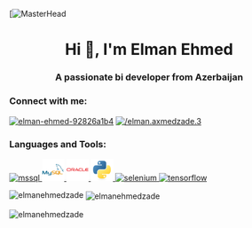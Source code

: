 [![MasterHead](https://img-c.udemycdn.com/course/750x422/2095410_943c_2.jpg)
<h1 align="center">Hi 👋, I'm Elman Ehmed</h1>
<h3 align="center">A passionate bi developer from Azerbaijan</h3>

<h3 align="left">Connect with me:</h3>
<p align="left">
<a href="https://linkedin.com/in/elman-ehmed-92826a1b4" target="blank"><img align="center" src="https://raw.githubusercontent.com/rahuldkjain/github-profile-readme-generator/master/src/images/icons/Social/linked-in-alt.svg" alt="elman-ehmed-92826a1b4" height="30" width="40" /></a>
<a href="https://fb.com//elman.axmedzade.3" target="blank"><img align="center" src="https://raw.githubusercontent.com/rahuldkjain/github-profile-readme-generator/master/src/images/icons/Social/facebook.svg" alt="/elman.axmedzade.3" height="30" width="40" /></a>
</p>

<h3 align="left">Languages and Tools:</h3>
<p align="left"> <a href="https://www.microsoft.com/en-us/sql-server" target="_blank" rel="noreferrer"> <img src="https://www.svgrepo.com/show/303229/microsoft-sql-server-logo.svg" alt="mssql" width="40" height="40"/> </a> <a href="https://www.mysql.com/" target="_blank" rel="noreferrer"> <img src="https://raw.githubusercontent.com/devicons/devicon/master/icons/mysql/mysql-original-wordmark.svg" alt="mysql" width="40" height="40"/> </a> <a href="https://www.oracle.com/" target="_blank" rel="noreferrer"> <img src="https://raw.githubusercontent.com/devicons/devicon/master/icons/oracle/oracle-original.svg" alt="oracle" width="40" height="40"/> </a> <a href="https://www.python.org" target="_blank" rel="noreferrer"> <img src="https://raw.githubusercontent.com/devicons/devicon/master/icons/python/python-original.svg" alt="python" width="40" height="40"/> </a> <a href="https://www.selenium.dev" target="_blank" rel="noreferrer"> <img src="https://raw.githubusercontent.com/detain/svg-logos/780f25886640cef088af994181646db2f6b1a3f8/svg/selenium-logo.svg" alt="selenium" width="40" height="40"/> </a> <a href="https://www.tensorflow.org" target="_blank" rel="noreferrer"> <img src="https://www.vectorlogo.zone/logos/tensorflow/tensorflow-icon.svg" alt="tensorflow" width="40" height="40"/> </a> </p>

<p><img align="left" src="https://github-readme-stats.vercel.app/api/top-langs?username=elmanehmedzade&show_icons=true&locale=en&layout=compact" alt="elmanehmedzade" /></p>

<p>&nbsp;<img align="center" src="https://github-readme-stats.vercel.app/api?username=elmanehmedzade&show_icons=true&locale=en" alt="elmanehmedzade" /></p>

<p><img align="center" src="https://github-readme-streak-stats.herokuapp.com/?user=elmanehmedzade&" alt="elmanehmedzade" /></p>
